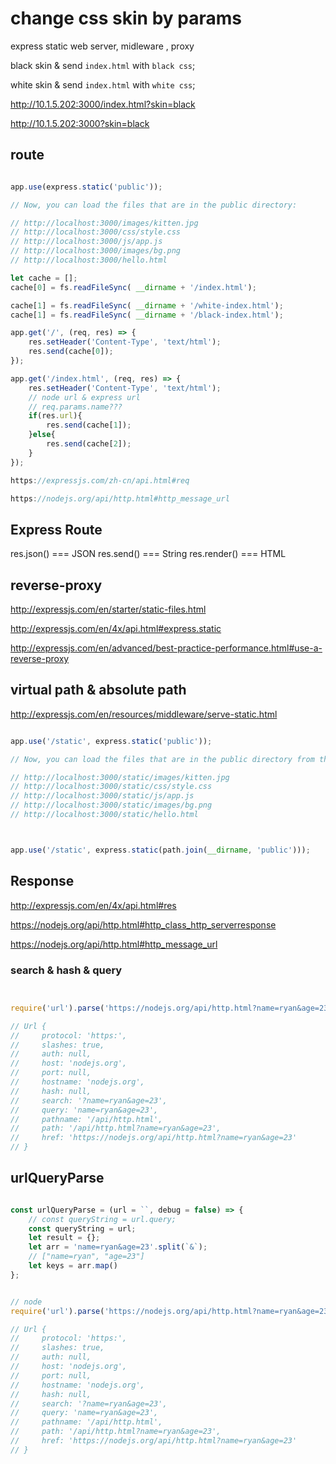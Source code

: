 # change css skin by params


express static web server, midleware , proxy


black skin & send `index.html` with `black css`;

white skin & send `index.html` with `white css`;


http://10.1.5.202:3000/index.html?skin=black


http://10.1.5.202:3000?skin=black


## route

```js

app.use(express.static('public'));

// Now, you can load the files that are in the public directory:

// http://localhost:3000/images/kitten.jpg
// http://localhost:3000/css/style.css
// http://localhost:3000/js/app.js
// http://localhost:3000/images/bg.png
// http://localhost:3000/hello.html

let cache = [];
cache[0] = fs.readFileSync( __dirname + '/index.html');

cache[1] = fs.readFileSync( __dirname + '/white-index.html');
cache[1] = fs.readFileSync( __dirname + '/black-index.html');

app.get('/', (req, res) => {
    res.setHeader('Content-Type', 'text/html');
    res.send(cache[0]);
});

app.get('/index.html', (req, res) => {
    res.setHeader('Content-Type', 'text/html');
    // node url & express url
    // req.params.name???
    if(res.url){
        res.send(cache[1]);
    }else{
        res.send(cache[2]);
    }
});

https://expressjs.com/zh-cn/api.html#req

https://nodejs.org/api/http.html#http_message_url

```

## Express Route

res.json() === JSON
res.send() === String
res.render() === HTML

## reverse-proxy

http://expressjs.com/en/starter/static-files.html

http://expressjs.com/en/4x/api.html#express.static

http://expressjs.com/en/advanced/best-practice-performance.html#use-a-reverse-proxy


## virtual path & absolute path

http://expressjs.com/en/resources/middleware/serve-static.html

```js

app.use('/static', express.static('public'));

// Now, you can load the files that are in the public directory from the /static path prefix.

// http://localhost:3000/static/images/kitten.jpg
// http://localhost:3000/static/css/style.css
// http://localhost:3000/static/js/app.js
// http://localhost:3000/static/images/bg.png
// http://localhost:3000/static/hello.html



app.use('/static', express.static(path.join(__dirname, 'public')));

```

## Response


http://expressjs.com/en/4x/api.html#res


https://nodejs.org/api/http.html#http_class_http_serverresponse

https://nodejs.org/api/http.html#http_message_url


### search & hash & query

```js


require('url').parse('https://nodejs.org/api/http.html?name=ryan&age=23');

// Url {
//     protocol: 'https:',
//     slashes: true,
//     auth: null,
//     host: 'nodejs.org',
//     port: null,
//     hostname: 'nodejs.org',
//     hash: null,
//     search: '?name=ryan&age=23',
//     query: 'name=ryan&age=23',
//     pathname: '/api/http.html',
//     path: '/api/http.html?name=ryan&age=23',
//     href: 'https://nodejs.org/api/http.html?name=ryan&age=23'
// }


```

## urlQueryParse



```js

const urlQueryParse = (url = ``, debug = false) => {
    // const queryString = url.query;
    const queryString = url;
    let result = {};
    let arr = 'name=ryan&age=23'.split(`&`);
    // ["name=ryan", "age=23"]
    let keys = arr.map()
};


// node
require('url').parse('https://nodejs.org/api/http.html?name=ryan&age=23');

// Url {
//     protocol: 'https:',
//     slashes: true,
//     auth: null,
//     host: 'nodejs.org',
//     port: null,
//     hostname: 'nodejs.org',
//     hash: null,
//     search: '?name=ryan&age=23',
//     query: 'name=ryan&age=23',
//     pathname: '/api/http.html',
//     path: '/api/http.html?name=ryan&age=23',
//     href: 'https://nodejs.org/api/http.html?name=ryan&age=23'
// }



```







